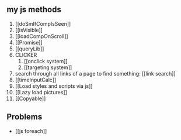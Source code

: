 ## my js methods
1. [[doSmIfCompIsSeen]]
2. [[isVisible]]
3. [[loadCompOnScroll]]
4. [[Promise]]
5. [[queryLib]]
6. CLICKER
	1. [[onclick system]]
	2. [[targeting system]]
7. search through all links of a page to find something: [[link search]]
8. [[timeInputCalc]]
9. [[Load styles and scripts via js]] 
10. [[Lazy load pictures]] 
11. [[Copyable]] 

## Problems
- [[js foreach]]
